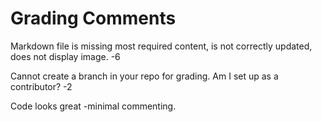 # Grading Comments

Markdown file is missing most required content, is not correctly updated, does not display image. -6


Cannot create a branch in your repo for grading. Am I set up as a contributor? -2

Code looks great -minimal commenting.
